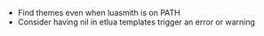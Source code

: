 * Find themes even when luasmith is on PATH
* Consider having nil in etlua templates trigger an error or warning

